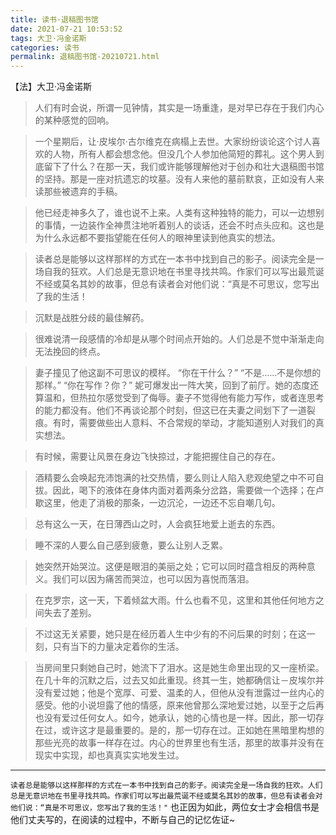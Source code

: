 ```yaml
---
title: 读书·退稿图书馆
date: 2021-07-21 10:53:52
tags: 大卫·冯金诺斯
categories: 读书
permalink: 退稿图书馆-20210721.html
---
```


【法】大卫·冯金诺斯

> 人们有时会说，所谓一见钟情，其实是一场重逢，是对早已存在于我们内心的某种感觉的回响。

>一个星期后，让·皮埃尔·古尔维克在病榻上去世。大家纷纷谈论这个讨人喜欢的人物，所有人都会想念他。但没几个人参加他简短的葬礼。这个男人到底留下了什么？在那一天，我们或许能够理解他对于创办和壮大退稿图书馆的坚持。那是一座对抗遗忘的坟墓。没有人来他的墓前默哀，正如没有人来读那些被遗弃的手稿。

> 他已经走神多久了，谁也说不上来。人类有这种独特的能力，可以一边想别的事情，一边装作全神贯注地听着别人的谈话，还会不时点头应和。这也是为什么永远都不要指望能在任何人的眼神里读到他真实的想法。

> 读者总是能够以这样那样的方式在一本书中找到自己的影子。阅读完全是一场自我的狂欢。人们总是无意识地在书里寻找共鸣。作家们可以写出最荒诞不经或莫名其妙的故事，但总有读者会对他们说：“真是不可思议，您写出了我的生活！

> 沉默是战胜分歧的最佳解药。

> 很难说清一段感情的冷却是从哪个时间点开始的。人们总是不觉中渐渐走向无法挽回的终点。

> 妻子撞见了他这副不可思议的模样。
> “你在干什么？”
> “不是……不是你想的那样。”
> “你在写作？你？”
> 妮可爆发出一阵大笑，回到了前厅。她的态度还算温和，但热拉尔感觉受到了侮辱。妻子不觉得他有能力写作，或者连思考的能力都没有。他们不再谈论那个时刻，但这已在夫妻之间划下了一道裂痕。有时，需要做些出人意料、不合常规的举动，才能知道别人对我们的真实想法。

> 有时候，需要让风景在身边飞快掠过，才能把握住自己的存在。

> 酒精要么会唤起充沛饱满的社交热情，要么则让人陷入悲观绝望之中不可自拔。因此，喝下的液体在身体内面对着两条分岔路，需要做一个选择；在卢歇这里，他走了消极的那条，一边沉沦，一边还不忘自嘲几句。

> 总有这么一天，在日薄西山之时，人会疯狂地爱上逝去的东西。

> 睡不深的人要么自己感到疲惫，要么让别人乏累。

> 她突然开始哭泣。这便是眼泪的美丽之处；它可以同时蕴含相反的两种意义。我们可以因为痛苦而哭泣，也可以因为喜悦而落泪。

> 在克罗宗，这一天，下着倾盆大雨。什么也看不见，这里和其他任何地方之间失去了差别。

> 不过这无关紧要，她只是在经历着人生中少有的不问后果的时刻；在这一刻，只有当下的力量决定着你的生活。

> 当房间里只剩她自己时，她流下了泪水。这是她生命里出现的又一座桥梁。在几十年的沉默之后，过去又如此重现。终其一生，她都确信让－皮埃尔并没有爱过她；他是个宽厚、可爱、温柔的人，但他从没有泄露过一丝内心的感受。他的小说坦露了他的情感，原来他曾那么深地爱过她，以至于之后再也没有爱过任何女人。如今，她承认，她的心情也是一样。因此，那一切存在过，或许这才是最重要的。是的，那一切存在过。正如她在黑暗里构想的那些光亮的故事一样存在过。内心的世界里也有生活，那里的故事并没有在现实中实现，却也真真实实地发生过。

---

`读者总是能够以这样那样的方式在一本书中找到自己的影子。阅读完全是一场自我的狂欢。人们总是无意识地在书里寻找共鸣。作家们可以写出最荒诞不经或莫名其妙的故事，但总有读者会对他们说：“真是不可思议，您写出了我的生活！"` 也正因为如此，两位女士才会相信书是他们丈夫写的，在阅读的过程中，不断与自己的记忆佐证~
